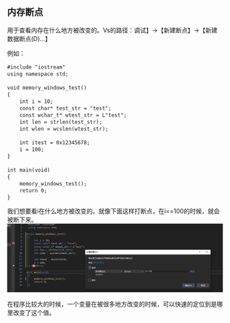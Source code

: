 
## 内存断点
用于查看内存在什么地方被改变的。Vs的路径：调试】->【新建断点】->【新建数据断点(D)…】

例如：
```
#include "iostream"
using namespace std;

void memory_windows_test()
{
	int i = 10;
	const char* test_str = "test";
	const wchar_t* wtest_str = L"test";
	int len = strlen(test_str);
	int wlen = wcslen(wtest_str);

	int itest = 0x12345678;
	i = 100;
}

int main(void)
{
	memory_windows_test();
	return 0; 
}
```

我们想要看i在什么地方被改变的。就像下面这样打断点，在i==100的时候，就会被断下来。
![](assets/markdown-img-paste-2021090516181214.png)

在程序比较大的时候，一个变量在被很多地方改变的时候，可以快速的定位到是哪里改变了这个值。
